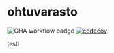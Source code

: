 # ohtuvarasto

![GHA workflow badge](https://github.com/sonjaolkkonen/ohtuvarasto/workflows/CI/badge.svg) [![codecov](https://codecov.io/gh/sonjaolkkonen/ohtuvarasto/graph/badge.svg?token=ALQHWV8MJW)](https://codecov.io/gh/sonjaolkkonen/ohtuvarasto)

testi
